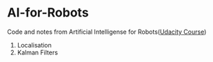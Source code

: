 # AI-for-Robots
Code and notes from Artificial Intelligense for Robots([Udacity Course](https://classroom.udacity.com/courses/cs373))

1. Localisation
2. Kalman Filters
